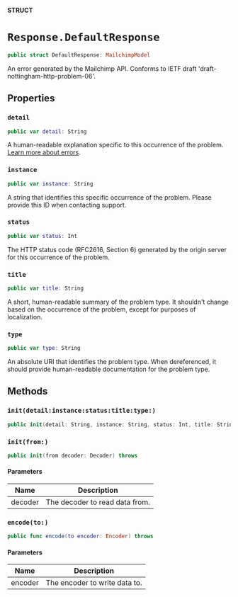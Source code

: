 **STRUCT**

# `Response.DefaultResponse`

```swift
public struct DefaultResponse: MailchimpModel
```

An error generated by the Mailchimp API. Conforms to IETF draft 'draft-nottingham-http-problem-06'.

## Properties
### `detail`

```swift
public var detail: String
```

A human-readable explanation specific to this occurrence of the problem. [Learn more about errors](/developer/guides/get-started-with-mailchimp-api-3/#Errors).

### `instance`

```swift
public var instance: String
```

A string that identifies this specific occurrence of the problem. Please provide this ID when contacting support.

### `status`

```swift
public var status: Int
```

The HTTP status code (RFC2616, Section 6) generated by the origin server for this occurrence of the problem.

### `title`

```swift
public var title: String
```

A short, human-readable summary of the problem type. It shouldn't change based on the occurrence of the problem, except for purposes of localization.

### `type`

```swift
public var type: String
```

An absolute URI that identifies the problem type. When dereferenced, it should provide human-readable documentation for the problem type.

## Methods
### `init(detail:instance:status:title:type:)`

```swift
public init(detail: String, instance: String, status: Int, title: String, type: String)
```

### `init(from:)`

```swift
public init(from decoder: Decoder) throws
```

#### Parameters

| Name | Description |
| ---- | ----------- |
| decoder | The decoder to read data from. |

### `encode(to:)`

```swift
public func encode(to encoder: Encoder) throws
```

#### Parameters

| Name | Description |
| ---- | ----------- |
| encoder | The encoder to write data to. |
